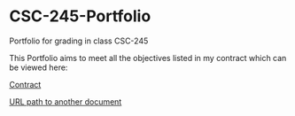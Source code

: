 # CSC-245-Portfolio
Portfolio for grading in class CSC-245

This Portfolio aims to meet all the objectives listed in my contract which can be viewed here:

[Contract](JamesContract.md)

[URL path to another document](./Miscallaneous)
